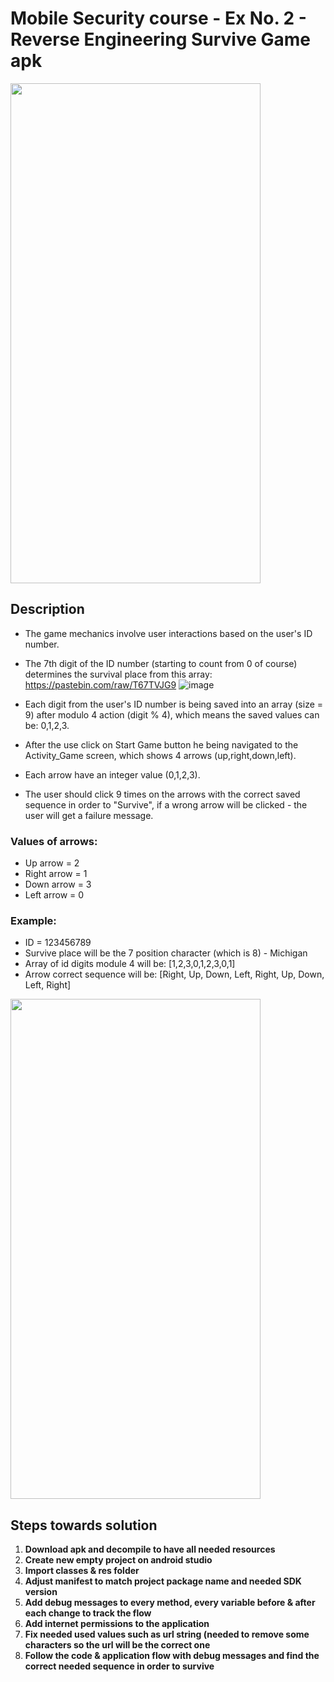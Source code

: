# Mobile Security course - Ex No. 2 - Reverse Engineering Survive Game apk

<img src="https://github.com/SaarGamzo/EX2_Reverse_Engineering_Survive_Game/assets/88244818/c4df448a-c699-4c7a-b579-997326e85cea" width="400" height="800">

## Description
* The game mechanics involve user interactions based on the user's ID number.
* The 7th digit of the ID number (starting to count from 0 of course) determines the survival place from this array: https://pastebin.com/raw/T67TVJG9
![image](https://github.com/SaarGamzo/EX2_Reverse_Engineering_Survive_Game/assets/88244818/231a5c76-73d0-44ef-996e-a145e1ffc13e)

* Each digit from the user's ID number is being saved into an array (size = 9) after modulo 4 action (digit % 4), which means the saved values can be: 0,1,2,3. 
* After the use click on Start Game button he being navigated to the Activity_Game screen, which shows 4 arrows (up,right,down,left).
* Each arrow have an integer value (0,1,2,3).
* The user should click 9 times on the arrows with the correct saved sequence in order to "Survive", if a wrong arrow will be clicked - the user will get a failure message.
### Values of arrows:
* Up arrow = 2
* Right arrow = 1
* Down arrow = 3
* Left arrow = 0

### Example:
* ID = 123456789
* Survive place will be the 7 position character (which is 8) - Michigan
* Array of id digits module 4 will be: [1,2,3,0,1,2,3,0,1]
* Arrow correct sequence will be: [Right, Up, Down, Left, Right, Up, Down, Left, Right]
<img src="https://github.com/SaarGamzo/EX2_Reverse_Engineering_Survive_Game/assets/88244818/778c89f4-5c61-44de-91bd-38d227ba009c" width="400" height="800">

## Steps towards solution
1. **Download apk and decompile to have all needed resources**
2. **Create new empty project on android studio**
3. **Import classes & res folder**
4. **Adjust manifest to match project package name and needed SDK version**
5. **Add debug messages to every method, every variable before & after each change to track the flow**
6. **Add internet permissions to the application**
7. **Fix needed used values such as url string (needed to remove some characters so the url will be the correct one**
8. **Follow the code & application flow with debug messages and find the correct needed sequence in order to survive**
